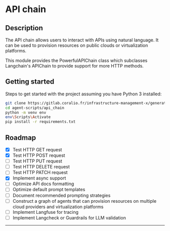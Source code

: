 # API chain

## Description

The API chain allows users to interact with APIs using natural language. It can be used to provision resources on public clouds or virtualization platforms.

This module provides the PowerfulAPIChain class which subclasses Langchain's APIChain to provide support for more HTTP methods.

## Getting started

Steps to get started with the project assuming you have Python 3 installed:

```bash
git clone https://gitlab.coralio.fr/infrastructure-management-x/generative-ai/agent-scripts.git
cd agent-scripts/api_chain
python -m venv env
env\Scripts\Activate
pip install -r requirements.txt
```

## Roadmap

* [X] Test HTTP GET request
* [X] Test HTTP POST request
* [ ] Test HTTP PUT request
* [ ] Test HTTP DELETE request
* [ ] Test HTTP PATCH request
* [X] Implement async support
* [ ] Optimize API docs formatting
* [ ] Optimize default prompt templates
* [ ] Document recommended prompting strategies
* [ ] Construct a graph of agents that can provision resources on multiple cloud providers and virtualization platforms
* [ ] Implement Langfuse for tracing
* [ ] Implement Langcheck or Guardrails for LLM validation

---
